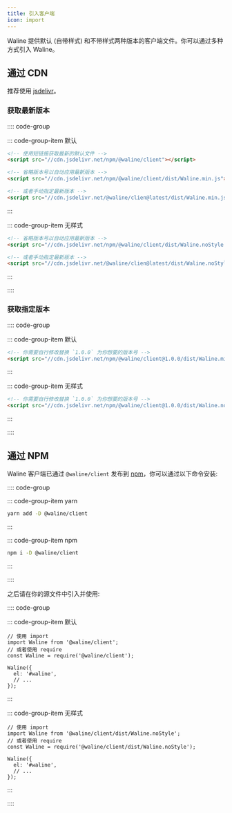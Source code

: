 ```yaml
---
title: 引入客户端
icon: import
---
```


Waline 提供默认 (自带样式) 和不带样式两种版本的客户端文件。你可以通过多种方式引入 Waline。

<!-- more -->

## 通过 CDN

推荐使用 [jsdelivr](https://cdn.jsdelivr.net/npm/@waline/client/)。

### 获取最新版本

:::: code-group

::: code-group-item 默认

```html
<!-- 使用短链接获取最新的默认文件 -->
<script src="//cdn.jsdelivr.net/npm/@waline/client"></script>

<!-- 省略版本号以自动应用最新版本 -->
<script src="//cdn.jsdelivr.net/npm/@waline/client/dist/Waline.min.js"></script>

<!-- 或者手动指定最新版本 -->
<script src="//cdn.jsdelivr.net/@waline/clien@latest/dist/Waline.min.js"></script>
```

:::

::: code-group-item 无样式

```html
<!-- 省略版本号以自动应用最新版本 -->
<script src="//cdn.jsdelivr.net/npm/@waline/client/dist/Waline.noStyle.js"></script>

<!-- 或者手动指定最新版本 -->
<script src="//cdn.jsdelivr.net/@waline/clien@latest/dist/Waline.noStyle.js"></script>
```

:::

::::

### 获取指定版本

:::: code-group

::: code-group-item 默认

```html
<!-- 你需要自行修改替换 `1.0.0` 为你想要的版本号 -->
<script src="//cdn.jsdelivr.net/npm/@waline/client@1.0.0/dist/Waline.min.js"></script>
```

:::

::: code-group-item 无样式

```html
<!-- 你需要自行修改替换 `1.0.0` 为你想要的版本号 -->
<script src="//cdn.jsdelivr.net/npm/@waline/client@1.0.0/dist/Waline.noStyle.js"></script>
```

:::

::::

## 通过 NPM

Waline 客户端已通过 `@waline/client` 发布到 [npm](https://www.npmjs.com/package/@waline/client)，你可以通过以下命令安装:

:::: code-group

::: code-group-item yarn

```bash
yarn add -D @waline/client
```

:::

::: code-group-item npm

```bash
npm i -D @waline/client
```

:::

::::

之后请在你的源文件中引入并使用:

:::: code-group

::: code-group-item 默认

```js:line-numbers{2,4,6-9}
// 使用 import
import Waline from '@waline/client';
// 或者使用 require
const Waline = require('@waline/client');

Waline({
  el: '#waline',
  // ...
});
```

:::

::: code-group-item 无样式

```js:line-numbers{2,4,6-9}
// 使用 import
import Waline from '@waline/client/dist/Waline.noStyle';
// 或者使用 require
const Waline = require('@waline/client/dist/Waline.noStyle');

Waline({
  el: '#waline',
  // ...
});
```

:::

::::
